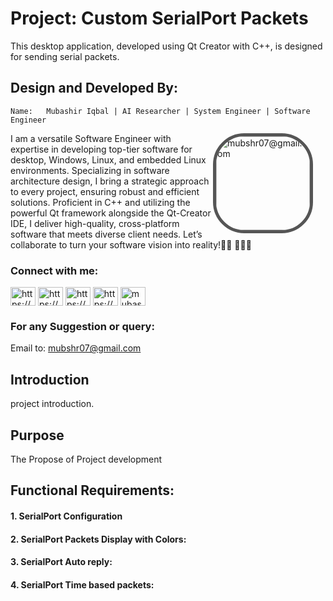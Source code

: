 
# Project: Custom SerialPort Packets
This desktop application, developed using Qt Creator with C++, is designed for sending serial packets.

## Design and Developed By:
	Name: 	Mubashir Iqbal | AI Researcher | System Engineer | Software Engineer

<img src="https://avatars.githubusercontent.com/u/34352213?v=4" width="150" height="150" alt="mubshr07@gmail.com" align="right" style="margin-right: 20px;   border: 5px solid #555; border-radius:50px; ">
I am a versatile Software Engineer with expertise in developing top-tier software for desktop, Windows, Linux, and embedded Linux environments. Specializing in software architecture design, I bring a strategic approach to every project, ensuring robust and efficient solutions. Proficient in C++ and utilizing the powerful Qt framework alongside the Qt-Creator IDE, I deliver high-quality, cross-platform software that meets diverse client needs. Let’s collaborate to turn your software vision into reality!👨🏻‍ 👨🏻‍💻

### Connect with me:
<a href="https://fb.com/https://www.facebook.com/mubshr07/" target="blank"><img align="center" src="https://raw.githubusercontent.com/rahuldkjain/github-profile-readme-generator/master/src/images/icons/Social/facebook.svg" alt="https://www.facebook.com/mubshr07/" height="30" width="40" /></a> 
<a href="https://linkedin.com/in/https://www.linkedin.com/in/mubshr07/" target="blank"><img align="center" src="https://raw.githubusercontent.com/rahuldkjain/github-profile-readme-generator/master/src/images/icons/Social/linked-in-alt.svg" alt="https://www.linkedin.com/in/mubshr07/" height="30" width="40"/></a> 
<a href="https://stackoverflow.com/users/https://stackoverflow.com/users/8741338/mubashir-iqbal" target="blank"><img align="center" src="https://raw.githubusercontent.com/rahuldkjain/github-profile-readme-generator/master/src/images/icons/Social/stack-overflow.svg" alt="https://stackoverflow.com/users/8741338/mubashir-iqbal" height="30" width="40" /></a>
<a href="https://www.hackerrank.com/https://www.hackerrank.com/profile/mubshr7" target="blank"><img align="center" src="https://raw.githubusercontent.com/rahuldkjain/github-profile-readme-generator/master/src/images/icons/Social/hackerrank.svg" alt="https://www.hackerrank.com/profile/mubshr7" height="30" width="40" /></a> 
<a href="https://kaggle.com/mubashiriqbal07" target="blank"><img align="center" src="https://raw.githubusercontent.com/rahuldkjain/github-profile-readme-generator/master/src/images/icons/Social/kaggle.svg" alt="mubashiriqbal07" height="30" width="40" /></a>
<br>

### For any Suggestion or query: 
Email to: <a href="emailto:mubshr07@gmail.com"> mubshr07@gmail.com </a>

 

## Introduction
project introduction.

## Purpose
The Propose of Project development

## Functional Requirements:
#### 1. SerialPort Configuration
#### 2. SerialPort Packets Display with Colors:
#### 3. SerialPort Auto reply:
#### 4. SerialPort Time based packets:

